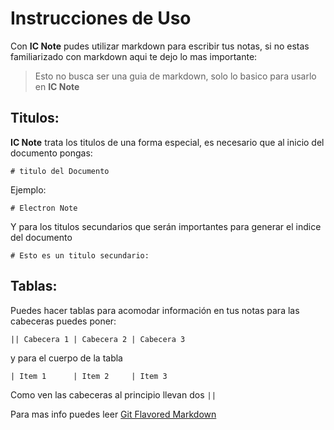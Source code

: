# Instrucciones de Uso

Con **IC Note** pudes utilizar markdown para escribir tus
notas, si no estas familiarizado con markdown aqui te dejo lo mas importante:

> Esto no busca ser una guia de markdown, solo lo basico 
para usarlo en **IC Note**


## Titulos:

**IC Note** trata los titulos de una forma especial, es necesario que al inicio del documento pongas:

`# titulo del Documento`

Ejemplo:

`# Electron Note`

Y para los titulos secundarios que serán importantes para generar el indice del documento

`# Esto es un titulo secundario:`

## Tablas:

Puedes hacer tablas para acomodar información en tus notas 
para las cabeceras puedes poner:

`|| Cabecera 1 | Cabecera 2 | Cabecera 3`

y para el cuerpo de la tabla

`| Item 1      | Item 2     | Item 3`

Como ven las cabeceras al principio llevan dos `||`

Para mas info puedes leer [Git Flavored Markdown](https://guides.github.com/features/mastering-markdown/#examples)